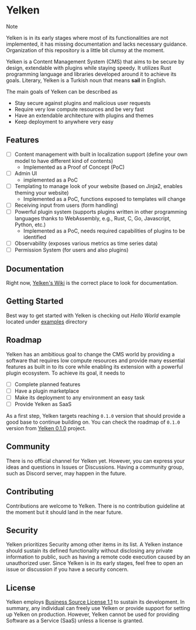 # Yelken

> [!NOTE]
> Yelken is in its early stages where most of its functionalities are not implemented, it has missing documentation and lacks necessary guidance. Organization of this repository is a little bit clumsy at the moment.

Yelken is a Content Management System (CMS) that aims to be secure by design, extendable with plugins while staying speedy.
It utilizes Rust programming language and libraries developed around it to achieve its goals.
Literary, Yelken is a Turkish noun that means **sail** in English.

The main goals of Yelken can be described as
* Stay secure against plugins and malicious user requests
* Require very low compute resources and be very fast
* Have an extendable architecture with plugins and themes
* Keep deployment to anywhere very easy


## Features

* [ ] Content management with built in localization support (define your own model to have different kind of contents)
  * Implemented as a Proof of Concept (PoC)
* [ ] Admin UI
  * implemented as a PoC
* [ ] Templating to manage look of your website (based on Jinja2, enables theming your website)
  * Implemented as a PoC, functions exposed to templates will change
* [ ] Receiving input from users (form handling)
* [ ] Powerful plugin system (supports plugins written in other programming languages thanks to WebAssembly, e.g., Rust, C, Go, Javascript, Python, etc.)
  * Implemented as a PoC, needs required capabilities of plugins to be identified
* [ ] Observability (exposes various metrics as time series data)
* [ ] Permission System (for users and also plugins)

## Documentation

Right now, [Yelken's Wiki](https://github.com/bwqr/yelken/wiki) is the correct place to look for documentation.

## Getting Started

Best way to get started with Yelken is checking out *Hello World* example located under [examples](examples/hello-world) directory

## Roadmap

Yelken has an ambitious goal to change the CMS world by providing a software that requires low compute resources and provide many essential features as built in to its core while enabling its extension with a powerful plugin ecosystem.
To achieve its goal, it needs to

* [ ] Complete planned features
* [ ] Have a plugin marketplace
* [ ] Make its deployment to any environment an easy task
* [ ] Provide Yelken as SaaS

As a first step, Yelken targets reaching `0.1.0` version that should provide a good base to continue building on. You can check the roadmap of `0.1.0` version from [Yelken 0.1.0](https://github.com/users/bwqr/projects/3/views/1) project.

## Community

There is no official channel for Yelken yet. However, you can express your ideas and questions in Issues or Discussions.
Having a community group, such as Discord server, may happen in the future.

## Contributing

Contributions are welcome to Yelken. There is no contribution guideline at the moment but it should land in the near future.

## Security

Yelken prioritizes Security among other items in its list.
A Yelken instance should sustain its defined functionality without disclosing any private information to public, such as having a remote code execution caused by an unauthorized user.
Since Yelken is in its early stages, feel free to open an issue or discussion if you have a security concern.

## License

Yelken employs [Business Source License 1.1](LICENSE) to sustain its development.
In summary, any individual can freely use Yelken or provide support for setting up Yelken on production.
However, Yelken cannot be used for providing Software as a Service (SaaS) unless a license is granted.
